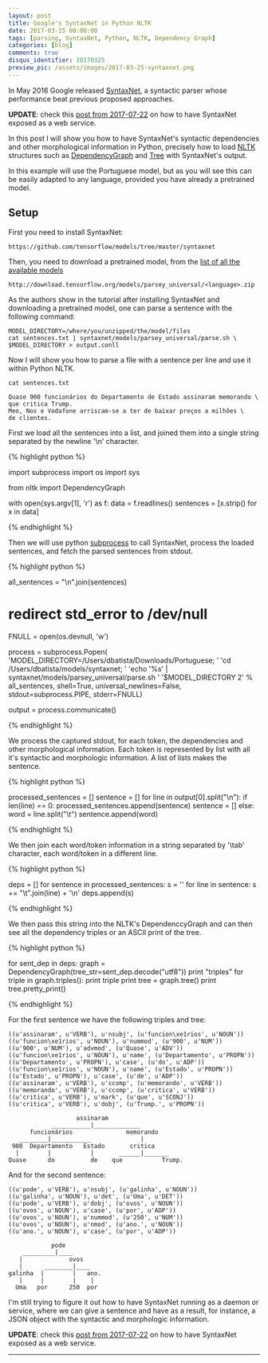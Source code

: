 ```yaml
---
layout: post
title: Google's SyntaxNet in Python NLTK
date: 2017-03-25 00:00:00
tags: [parsing, SyntaxNet, Python, NLTK, Dependency Graph]
categories: [blog]
comments: true
disqus_identifier: 20170325
preview_pic: /assets/images/2017-03-25-syntaxnet.png
---
```


In May 2016 Google released [SyntaxNet](https://research.googleblog.com/2016/05/announcing-syntaxnet-worlds-most.html), a syntactic parser whose performance beat previous proposed approaches.

__UPDATE__: check this [post from 2017-07-22](../../../../../blog/2017/07/22/SyntaxNet-API-Portuguese/) on how to have SyntaxNet exposed as a web service.

In this post I will show you how to have SyntaxNet's syntactic dependencies and other morphological information in Python, precisely how to load [NLTK](http://www.nltk.org/) structures such as [DependencyGraph](http://www.nltk.org/_modules/nltk/parse/dependencygraph.html) and [Tree](http://www.nltk.org/_modules/nltk/tree.html) with SyntaxNet's output.

 In this example will use the Portuguese model, but as you will see this can be easily adapted to any language, provided you have already a pretrained model.


## Setup

First you need to install SyntaxNet:

    https://github.com/tensorflow/models/tree/master/syntaxnet


Then, you need to download a pretrained model, from the [list of all the available models](https://github.com/tensorflow/models/blob/master/syntaxnet/g3doc/universal.md)

    http://download.tensorflow.org/models/parsey_universal/<language>.zip


As the authors show in the tutorial after installing SyntaxNet and downloading a pretrained model, one can parse a sentence with the following command:

    MODEL_DIRECTORY=/where/you/unzipped/the/model/files
    cat sentences.txt | syntaxnet/models/parsey_universal/parse.sh \
    $MODEL_DIRECTORY > output.conll


Now I will show you how to parse a file with a sentence per line and use it within Python NLTK.

    cat sentences.txt

	Quase 900 funcionários do Departamento de Estado assinaram memorando \
	que critica Trump.
	Meo, Nos e Vodafone arriscam-se a ter de baixar preços a milhões \
	de clientes.


First we load all the sentences into a list, and joined them into a single string separated by the newline '\n' character.


{% highlight python %}

import subprocess
import os
import sys

from nltk import DependencyGraph

with open(sys.argv[1], 'r') as f:
    data = f.readlines()
    sentences = [x.strip() for x in data]

{% endhighlight %}



Then we will use python [subprocess](https://docs.python.org/2/library/subprocess.html) to call SyntaxNet, process the loaded sentences, and fetch the parsed sentences from stdout.

{% highlight python %}

all_sentences = "\n".join(sentences)

# redirect std_error to /dev/null
FNULL = open(os.devnull, 'w')

process = subprocess.Popen(
    'MODEL_DIRECTORY=/Users/dbatista/Downloads/Portuguese; '
    'cd /Users/dbatista/models/syntaxnet; '
    'echo \'%s\' | syntaxnet/models/parsey_universal/parse.sh '
    '$MODEL_DIRECTORY 2' % all_sentences,
    shell=True,
    universal_newlines=False,
    stdout=subprocess.PIPE,
    stderr=FNULL)

output = process.communicate()

{% endhighlight %}

We process the captured stdout, for each token, the dependencies and other morphological information. Each token is represented by list with all it's syntactic and morphologic information. A list of lists makes the sentence.

{% highlight python %}

processed_sentences = []
sentence = []
for line in output[0].split("\n"):
    if len(line) == 0:
        processed_sentences.append(sentence)
        sentence = []
    else:
        word = line.split("\t")
        sentence.append(word)

{% endhighlight %}

We then join each word/token information in a string separated by '\tab' character, each word/token in a different line.

{% highlight python %}

deps = []
for sentence in processed_sentences:
    s = ''
    for line in sentence:
        s += "\t".join(line) + '\n'
    deps.append(s)

{% endhighlight %}

We then pass this string into the NLTK's DependenccyGraph and can then see all the dependency triples or an ASCII print of the tree.

{% highlight python %}

for sent_dep in deps:
    graph = DependencyGraph(tree_str=sent_dep.decode("utf8"))
    print "triples"
    for triple in graph.triples():
        print triple
    print
    tree = graph.tree()
    print tree.pretty_print()

{% endhighlight %}


For the first sentence we have the following triples and tree:

    ((u'assinaram', u'VERB'), u'nsubj', (u'funcion\xe1rios', u'NOUN'))
    ((u'funcion\xe1rios', u'NOUN'), u'nummod', (u'900', u'NUM'))
    ((u'900', u'NUM'), u'advmod', (u'Quase', u'ADV'))
    ((u'funcion\xe1rios', u'NOUN'), u'name', (u'Departamento', u'PROPN'))
    ((u'Departamento', u'PROPN'), u'case', (u'do', u'ADP'))
    ((u'funcion\xe1rios', u'NOUN'), u'name', (u'Estado', u'PROPN'))
    ((u'Estado', u'PROPN'), u'case', (u'de', u'ADP'))
    ((u'assinaram', u'VERB'), u'ccomp', (u'memorando', u'VERB'))
    ((u'memorando', u'VERB'), u'ccomp', (u'critica', u'VERB'))
    ((u'critica', u'VERB'), u'mark', (u'que', u'SCONJ'))
    ((u'critica', u'VERB'), u'dobj', (u'Trump.', u'PROPN'))

                       assinaram
                ___________|_____________
          funcionários               memorando
       ________|___________              |
     900  Departamento   Estado       critica
      |        |           |       ______|_______
    Quase      do          de    que           Trump.


And for the second sentence:


    ((u'pode', u'VERB'), u'nsubj', (u'galinha', u'NOUN'))
    ((u'galinha', u'NOUN'), u'det', (u'Uma', u'DET'))
    ((u'pode', u'VERB'), u'dobj', (u'ovos', u'NOUN'))
    ((u'ovos', u'NOUN'), u'case', (u'por', u'ADP'))
    ((u'ovos', u'NOUN'), u'nummod', (u'250', u'NUM'))
    ((u'ovos', u'NOUN'), u'nmod', (u'ano.', u'NOUN'))
    ((u'ano.', u'NOUN'), u'case', (u'por', u'ADP'))

                pode
        _________|____
       |             ovos
       |      ________|____
    galinha  |        |   ano.
       |     |        |    |
      Uma   por      250  por


I'm still trying to figure it out how to have SyntaxNet running as a daemon or service, where we can give a sentence and have as a result, for instance, a JSON object with the syntactic and morphologic information.

__UPDATE__: check this [post from 2017-07-22](../../../../../blog/2017/07/22/SyntaxNet-API-Portuguese/) on how to have SyntaxNet exposed as a web service.

-----
